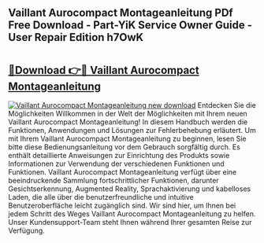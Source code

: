 ## Vaillant Aurocompact Montageanleitung PDf Free Download - Part-YiK Service Owner Guide - User Repair Edition h7OwK

# <h2><a href="http://df6ibg.blite.top/?on=Vaillant+Aurocompact+Montageanleitung">🔗Download 👉🔴 Vaillant Aurocompact Montageanleitung</a></h2>

[![Vaillant Aurocompact Montageanleitung new download](https://i.imgur.com/lujVjoI.png)](http://df6ibg.blite.top/?on=Vaillant+Aurocompact+Montageanleitung)
Entdecken Sie die Möglichkeiten Willkommen in der Welt der Möglichkeiten mit Ihrem neuen Vaillant Aurocompact Montageanleitung! In diesem Handbuch werden die Funktionen, Anwendungen und Lösungen zur Fehlerbehebung erläutert. Um mit Ihrem Vaillant Aurocompact Montageanleitung zu beginnen, lesen Sie bitte diese Bedienungsanleitung vor dem Gebrauch sorgfältig durch. Es enthält detaillierte Anweisungen zur Einrichtung des Produkts sowie Informationen zur Verwendung der verschiedenen Funktionen und Funktionen. Vaillant Aurocompact Montageanleitung verfügt über eine beeindruckende Sammlung fortschrittlicher Funktionen, darunter Gesichtserkennung, Augmented Reality, Sprachaktivierung und kabelloses Laden, die alle über die benutzerfreundliche und intuitive Benutzeroberfläche leicht zugänglich sind. Wir sind hier, um Ihnen bei jedem Schritt des Weges Vaillant Aurocompact Montageanleitung zu helfen. Unser Kundensupport-Team steht Ihnen während Ihrer gesamten Reise zur Verfügung.
